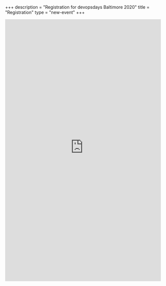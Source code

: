 +++
description = "Registration for devopsdays Baltimore 2020"
title = "Registration"
type = "new-event"
+++
<div style="width:100%; text-align:left;">

<iframe src="https://devopsdaysbaltimore2020.busyconf.com/bookings/new" frameborder="0" height="850" width="100%" vspace="0" hspace="0" marginheight="5" marginwidth="5" scrolling="auto" allowtransparency="true"></iframe>
</div></div>
</div>